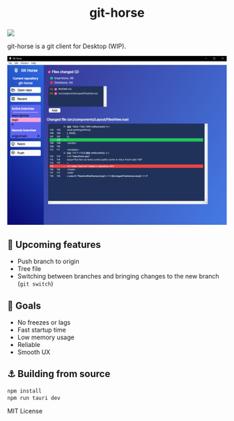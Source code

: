 <p align="center">
	<h1 align="center">git-horse</h1>
  <img align="center" src="./src-tauri/icons/horsea.ico" width="50"  />
</p>

git-horse is a git client for Desktop (WIP).

[![Screenshot of git-horse](./public/screenshot.png)](./public/screenshot.png)

## 🚀 Upcoming features
- Push branch to origin
- Tree file
- Switching between branches and bringing changes to the new branch (`git switch`)

## 📑 Goals
- No freezes or lags
- Fast startup time
- Low memory usage
- Reliable
- Smooth UX

## ⚓ Building from source

```
npm install
npm run tauri dev
```

MIT License